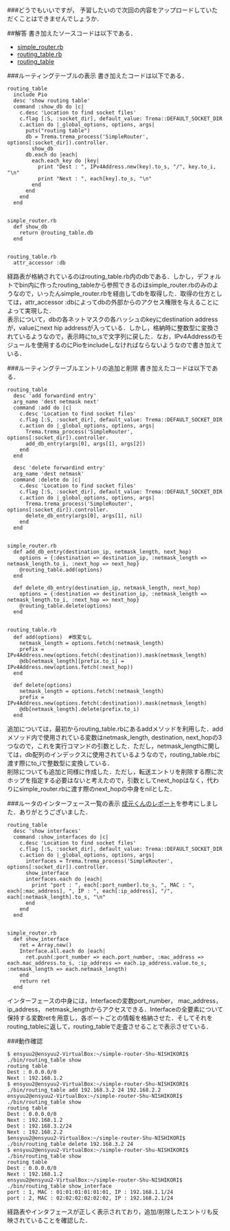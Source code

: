 ###どうでもいいですが，
予習したいので次回の内容をアップロードしていただくことはできませんでしょうか．

##解答
書き加えたソースコードは以下である．  
* [simple_router.rb](https://github.com/handai-trema/simple-router-Shu-NISHIKORI/blob/develop/report/simple_router.rb)  
* [routing_table.rb](https://github.com/handai-trema/simple-router-Shu-NISHIKORI/blob/develop/report/routing_table.rb)  
* [routing_table](https://github.com/handai-trema/simple-router-Shu-NISHIKORI/blob/develop/report/routing_table)  

###ルーティングテーブルの表示
書き加えたコードは以下である．
```
routing_table
  include Pio
  desc 'show routing table'
  command :show_db do |c|
    c.desc 'Location to find socket files'
    c.flag [:S, :socket_dir], default_value: Trema::DEFAULT_SOCKET_DIR
    c.action do |_global_options, options, args|
      puts("routing table")
      db = Trema.trema_process('SimpleRouter', options[:socket_dir]).controller.
        show_db
      db.each do |each|
        each.each_key do |key|
          print "Dest : ", IPv4Address.new(key).to_s, "/", key.to_i, "\n"
          print "Next : ", each[key].to_s, "\n"
        end
      end
    end
  end


simple_router.rb
  def show_db
    return @routing_table.db
  end


routing_table.rb
  attr_accessor :db
```
経路表が格納されているのはrouting_table.rb内のdbである．しかし，デフォルトでbin内に作ったrouting_tableから参照できるのはsimple_router.rbのみのようなので，いったんsimple_router.rbを経由してdbを取得した．取得の仕方としては，attr_accessor :dbによってdbの外部からのアクセス権限を与えることによって実現した．  
表示について，dbの各ネットマスクの各ハッシュのkeyにdestination addressが，valueにnext hip addressが入っている．しかし，格納時に整数型に変換されているようなので，表示時にto_sで文字列に戻した．なお，IPv4Addressのモジュールを使用するのにPioをincludeしなければならないようなので書き加えている．


###ルーティングテーブルエントリの追加と削除
書き加えたコードは以下である．
```
routing_table
  desc 'add forwardind entry'
  arg_name 'dest netmask next'
  command :add do |c|
    c.desc 'Location to find socket files'
    c.flag [:S, :socket_dir], default_value: Trema::DEFAULT_SOCKET_DIR
    c.action do |_global_options, options, args|
      Trema.trema_process('SimpleRouter', options[:socket_dir]).controller.
      add_db_entry(args[0], args[1], args[2])
    end
  end

  desc 'delete forwardind entry'
  arg_name 'dest netmask'
  command :delete do |c|
    c.desc 'Location to find socket files'
    c.flag [:S, :socket_dir], default_value: Trema::DEFAULT_SOCKET_DIR
    c.action do |_global_options, options, args|
      Trema.trema_process('SimpleRouter', options[:socket_dir]).controller.
      delete_db_entry(args[0], args[1], nil)
    end
  end


simple_router.rb
  def add_db_entry(destination_ip, netmask_length, next_hop)
    options = {:destination => destination_ip, :netmask_length => netmask_length.to_i, :next_hop => next_hop}
    @routing_table.add(options)
  end

  def delete_db_entry(destination_ip, netmask_length, next_hop)
    options = {:destination => destination_ip, :netmask_length => netmask_length.to_i, :next_hop => next_hop}
    @routing_table.delete(options)
  end


routing_table.rb
  def add(options)	#改変なし
    netmask_length = options.fetch(:netmask_length)
    prefix = IPv4Address.new(options.fetch(:destination)).mask(netmask_length)
    @db[netmask_length][prefix.to_i] = IPv4Address.new(options.fetch(:next_hop))
  end

  def delete(options)
    netmask_length = options.fetch(:netmask_length)
    prefix = IPv4Address.new(options.fetch(:destination)).mask(netmask_length)
    @db[netmask_length].delete(prefix.to_i)
  end
```
追加については，最初からrouting_table.rbにあるaddメソッドを利用した．addメソッド内で使用されている変数はnetmask_length, destination, next_hopの3つなので，これを実行コマンドの引数とした．ただし，netmask_lengthに関しては，db配列のインデックスに使用されているようなので，routing_table.rbに渡す際にto_iで整数型に変換している．  
削除についても追加と同様に作成した．ただし，転送エントリを削除する際に次ホップを指定する必要はないと考えたので，引数としてnext_hopはなく，代わりにsimple_router.rbに渡す際のnext_hopの中身をnilとした．

###ルータのインターフェース一覧の表示
[成元くんのレポート](https://github.com/handai-trema/simple-router-r-narimoto/blob/master/report.md)を参考にしました．ありがとうございました．
```
routing_table
  desc 'show interfaces'
  command :show_interfaces do |c|
    c.desc 'Location to find socket files'
    c.flag [:S, :socket_dir], default_value: Trema::DEFAULT_SOCKET_DIR
    c.action do |_global_options, options, args|
      interfaces = Trema.trema_process('SimpleRouter', options[:socket_dir]).controller.
      show_interface
      interfaces.each do |each|
        print "port : ", each[:port_number].to_s, ", MAC : ", each[:mac_address], ", IP : ", each[:ip_address], "/", each[:netmask_length].to_s, "\n"
      end
    end
  end


simple_router.rb
  def show_interface
    ret = Array.new()
    Interface.all.each do |each|
      ret.push(:port_number => each.port_number, :mac_address => each.mac_address.to_s, :ip_address => each.ip_address.value.to_s, :netmask_length => each.netmask_length)
    end
    return ret
  end
```
インターフェースの中身には，Interfaceの変数port_number， mac_address， ip_address， netmask_lengthからアクセスできる．Interfaceの全要素について保持する変数retを用意し，各ポートごとの情報を格納させた．そしてそれをrouting_tableに返して，routing_tableで走査させることで表示させている．


###動作確認
```
$ ensyuu2@ensyuu2-VirtualBox:~/simple-router-Shu-NISHIKORI$ ./bin/routing_table show
routing table
Dest : 0.0.0.0/0
Next : 192.168.1.2
$ ensyuu2@ensyuu2-VirtualBox:~/simple-router-Shu-NISHIKORI$ ./bin/routing_table add 192.168.3.2 24 192.168.2.2
ensyuu2@ensyuu2-VirtualBox:~/simple-router-Shu-NISHIKORI$ ./bin/routing_table show
routing table
Dest : 0.0.0.0/0
Next : 192.168.1.2
Dest : 192.168.3.2/24
Next : 192.168.2.2
$ensyuu2@ensyuu2-VirtualBox:~/simple-router-Shu-NISHIKORI$ ./bin/routing_table delete 192.168.3.2 24
$ ensyuu2@ensyuu2-VirtualBox:~/simple-router-Shu-NISHIKORI$ ./bin/routing_table show
routing table
Dest : 0.0.0.0/0
Next : 192.168.1.2
ensyuu2@ensyuu2-VirtualBox:~/simple-router-Shu-NISHIKORI$ ./bin/routing_table show_interface
port : 1, MAC : 01:01:01:01:01:01, IP : 192.168.1.1/24
port : 2, MAC : 02:02:02:02:02:02, IP : 192.168.2.1/24
```
経路表やインタフェースが正しく表示されており，追加/削除したエントリも反映されていることを確認した．